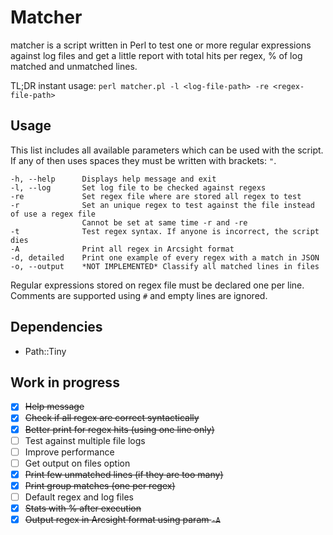 # Matcher

matcher is a script written in Perl to test one or more regular expressions against log files and get a little report with total hits per regex, % of log matched and unmatched lines.

TL;DR instant usage: `perl matcher.pl -l <log-file-path> -re <regex-file-path>`

## Usage

This list includes all available parameters which can be used with the script. If any of then uses spaces they must be written with brackets: `"`.

```
-h, --help      Displays help message and exit
-l, --log       Set log file to be checked against regexs
-re             Set regex file where are stored all regex to test
-r              Set an unique regex to test against the file instead of use a regex file
                Cannot be set at same time -r and -re
-t              Test regex syntax. If anyone is incorrect, the script dies
-A              Print all regex in Arcsight format
-d, detailed    Print one example of every regex with a match in JSON
-o, --output    *NOT IMPLEMENTED* Classify all matched lines in files
```

Regular expressions stored on regex file must be declared one per line. Comments are supported using `#` and empty lines are ignored.

## Dependencies

* Path::Tiny

## Work in progress

- [x] ~~Help message~~
- [x] ~~Check if all regex are correct syntactically~~
- [x] ~~Better print for regex hits (using one line only)~~
- [ ] Test against multiple file logs
- [ ] Improve performance
- [ ] Get output on files option
- [x] ~~Print few unmatched lines (if they are too many)~~
- [x] ~~Print group matches (one per regex)~~
- [ ] Default regex and log files
- [x] ~~Stats with % after execution~~
- [x] ~~Output regex in Arcsight format using param `-A`~~
